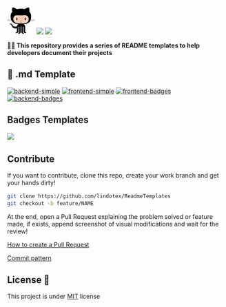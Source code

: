[SIMPLE_FRONT__BADGE]: https://img.shields.io/badge/Simple_Frontend-000?style=for-the-badge&logo=html
[SIMPLE_BACK__BADGE]: https://img.shields.io/badge/Simple_Backend-000?style=for-the-badge&logo=code
[BADGES_FRONT__BADGE]: https://img.shields.io/badge/W/_Badges_Frontend-000?style=for-the-badge&logo=badge
[BADGES_BACK__BADGE]: https://img.shields.io/badge/W/_Badges_Backend-000?style=for-the-badge&logo=badge

![ ](image.png)
<img src='https://img.shields.io/github/license/lindotex/ReadmeTemplates'/>
<img src='https://img.shields.io/github/forks/lindotex/ReadmeTemplates.svg'/>

<b>👩‍💻  This repository provides a series of README templates to help developers document their projects </b>


<h2 id="templates">📝  .md Template</h2>

[![backend-simple][SIMPLE_BACK__BADGE]](./WithoutBadges/back.md)
[![frontend-simple][SIMPLE_FRONT__BADGE]](./WithoutBadges/front.md)
[![frontend-badges][BADGES_FRONT__BADGE]](./WithBadges/front.md)
[![backend-badges][BADGES_BACK__BADGE]](./WithBadges/back.md)

<h2 id="contribute">Badges Templates</h2>

<a href='./BadgesList/Badges.md'><img src="https://img.shields.io/badge/Markdown-000000?style=for-the-badge&logo=markdown&logoColor=white"></a> 

<h2 id="contribute">Contribute </h2>

If you want to contribute, clone this repo, create your work branch and get your hands dirty!

```bash
git clone https://github.com/lindotex/ReadmeTemplates
git checkout -b feature/NAME
```

At the end, open a Pull Request explaining the problem solved or feature made, if exists, append screenshot of visual modifications and wait for the review!

[How to create a Pull Request](https://www.atlassian.com/br/git/tutorials/making-a-pull-request)

[Commit pattern](https://gist.github.com/joshbuchea/6f47e86d2510bce28f8e7f42ae84c716)

<h2 id="license">License 📃 </h2>

This project is under [MIT](./.github/LICENSE) license
